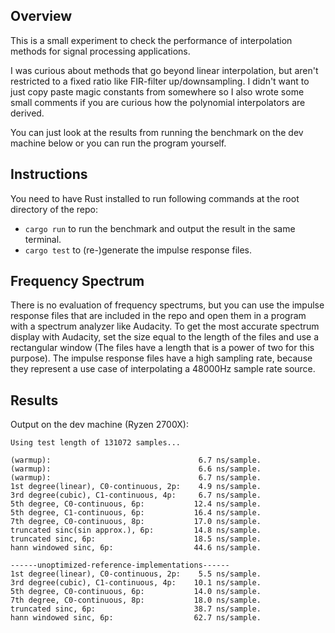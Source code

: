 ## Overview
This is a small experiment to check the performance of interpolation methods for signal processing applications.

I was curious about methods that go beyond linear interpolation, but aren't restricted to a fixed ratio like FIR-filter up/downsampling. I didn't want to just copy paste magic constants from somewhere so I also wrote some small comments if you are curious how the polynomial interpolators are derived.

You can just look at the results from running the benchmark on the dev machine below or you can run the program yourself.

## Instructions
You need to have Rust installed to run following commands at the root directory of the repo:
* `cargo run` to run the benchmark and output the result in the same terminal.
* `cargo test` to (re-)generate the impulse response files.

## Frequency Spectrum
There is no evaluation of frequency spectrums, but you can use the impulse response files that are included in the repo and open them in a program with a spectrum analyzer like Audacity. To get the most accurate spectrum display with Audacity, set the size equal to the length of the files and use a rectangular window (The files have a length that is a power of two for this purpose).
The impulse response files have a high sampling rate, because they represent a use case of interpolating a 48000Hz sample rate source.

## Results
Output on the dev machine (Ryzen 2700X):
```
Using test length of 131072 samples...

(warmup):                                 6.7 ns/sample.
(warmup):                                 6.6 ns/sample.
(warmup):                                 6.7 ns/sample.
1st degree(linear), C0-continuous, 2p:    4.9 ns/sample.
3rd degree(cubic), C1-continuous, 4p:     6.7 ns/sample.
5th degree, C0-continuous, 6p:           12.4 ns/sample.
5th degree, C1-continuous, 6p:           16.4 ns/sample.
7th degree, C0-continuous, 8p:           17.0 ns/sample.
truncated sinc(sin approx.), 6p:         14.8 ns/sample.
truncated sinc, 6p:                      18.5 ns/sample.
hann windowed sinc, 6p:                  44.6 ns/sample.

------unoptimized-reference-implementations------
1st degree(linear), C0-continuous, 2p:    5.5 ns/sample.
3rd degree(cubic), C1-continuous, 4p:    10.1 ns/sample.
5th degree, C0-continuous, 6p:           14.0 ns/sample.
7th degree, C0-continuous, 8p:           18.0 ns/sample.
truncated sinc, 6p:                      38.7 ns/sample.
hann windowed sinc, 6p:                  62.7 ns/sample.
```
